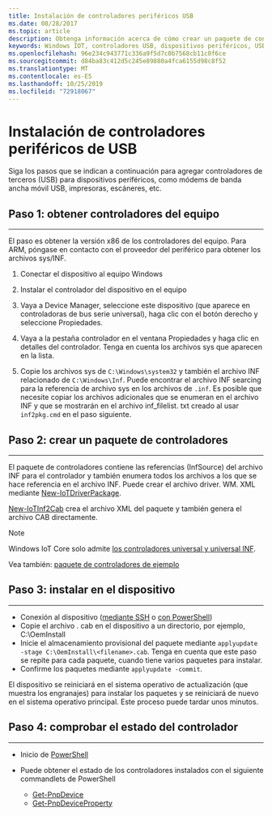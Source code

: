 ```yaml
---
title: Instalación de controladores periféricos USB
ms.date: 08/28/2017
ms.topic: article
description: Obtenga información acerca de cómo crear un paquete de controladores e instalar controladores de terceros en los dispositivos.
keywords: Windows IOT, controladores USB, dispositivos periféricos, USB
ms.openlocfilehash: 96e234c943771c336a9f5d7c0b7568cb11c0f6ce
ms.sourcegitcommit: d84ba83c412d5c245e89880a4fca6155d98c8f52
ms.translationtype: MT
ms.contentlocale: es-ES
ms.lasthandoff: 10/25/2019
ms.locfileid: "72918067"
---
```

# <a name="install-usb-peripheral-drivers"></a>Instalación de controladores periféricos de USB
Siga los pasos que se indican a continuación para agregar controladores de terceros (USB) para dispositivos periféricos, como módems de banda ancha móvil USB, impresoras, escáneres, etc. 

## <a name="step-1-get-drivers-from-pc"></a>Paso 1: obtener controladores del equipo
___
El paso es obtener la versión x86 de los controladores del equipo. Para ARM, póngase en contacto con el proveedor del periférico para obtener los archivos sys/INF.


1. Conectar el dispositivo al equipo Windows

2. Instalar el controlador del dispositivo en el equipo

3. Vaya a Device Manager, seleccione este dispositivo (que aparece en controladoras de bus serie universal), haga clic con el botón derecho y seleccione Propiedades.

4. Vaya a la pestaña controlador en el ventana Propiedades y haga clic en detalles del controlador. Tenga en cuenta los archivos sys que aparecen en la lista.

5. Copie los archivos sys de `C:\Windows\system32` y también el archivo INF relacionado de `C:\Windows\Inf`. Puede encontrar el archivo INF searcing para la referencia de archivo sys en los archivos de `.inf`. Es posible que necesite copiar los archivos adicionales que se enumeran en el archivo INF y que se mostrarán en el archivo inf_filelist. txt creado al usar `inf2pkg.cmd` en el paso siguiente.


## <a name="step-2-create-a-driver-package"></a>Paso 2: crear un paquete de controladores
___

El paquete de controladores contiene las referencias (InfSource) del archivo INF para el controlador y también enumera todos los archivos a los que se hace referencia en el archivo INF. Puede crear el archivo driver. WM. XML mediante [New-IoTDriverPackage](https://github.com/ms-iot/iot-adk-addonkit/tree/master/Tools/IoTCoreImaging/Docs/Add-IoTDriverPackage.md).

[New-IoTInf2Cab](https://github.com/ms-iot/iot-adk-addonkit/tree/master/Tools/IoTCoreImaging/Docs/New-IoTInf2Cab.md) crea el archivo XML del paquete y también genera el archivo CAB directamente.

> [!NOTE]
> Windows IoT Core solo admite [los controladores universal y universal INF](https://docs.microsoft.com/en-us/windows-hardware/drivers/develop/getting-started-with-universal-drivers).


Vea también: [paquete de controladores de ejemplo](https://github.com/ms-iot/iot-adk-addonkit/tree/master/Workspace/Source-arm/BSP/CustomRpi2/Packages/CustomRPi2.GPIO) 

## <a name="step-3-install-on-device"></a>Paso 3: instalar en el dispositivo
___

* Conexión al dispositivo ([mediante SSH](../connect-your-device/ssh.md) o [con PowerShell](../connect-your-device/powershell.md))
* Copie el archivo <filename>. cab en el dispositivo a un directorio, por ejemplo, C:\OemInstall
* Inicie el almacenamiento provisional del paquete mediante `applyupdate -stage C:\OemInstall\<filename>.cab`. Tenga en cuenta que este paso se repite para cada paquete, cuando tiene varios paquetes para instalar.
* Confirme los paquetes mediante `applyupdate -commit`.

El dispositivo se reiniciará en el sistema operativo de actualización (que muestra los engranajes) para instalar los paquetes y se reiniciará de nuevo en el sistema operativo principal. Este proceso puede tardar unos minutos.

## <a name="step-4-check-status-of-driver"></a>Paso 4: comprobar el estado del controlador
___

* Inicio de [PowerShell](../connect-your-device/PowerShell.md)
* Puede obtener el estado de los controladores instalados con el siguiente commandlets de PowerShell

    * [Get-PnpDevice](https://docs.microsoft.com/powershell/module/pnpdevice/get-pnpdevice?view=win10-ps)
    * [Get-PnpDeviceProperty](https://docs.microsoft.com/powershell/module/pnpdevice/get-pnpdeviceproperty?view=win10-ps)
    

